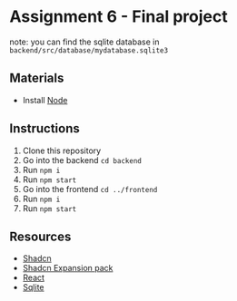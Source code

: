# Assignment 6 - Final project

note: you can find the sqlite database in `backend/src/database/mydatabase.sqlite3`

## Materials 
- Install [Node](https://nodejs.org/en)  

## Instructions
1. Clone this repository
2. Go into the backend `cd backend `
3. Run `npm i`
4. Run `npm start`
5. Go into the frontend `cd ../frontend `
6. Run `npm i`
7. Run `npm start`

## Resources
- [Shadcn](https://ui.shadcn.com/)
- [Shadcn Expansion pack](https://shadcnui-expansions.typeart.cc/)
- [React](https://react.dev/)
- [Sqlite](https://www.sqlite.org/)

